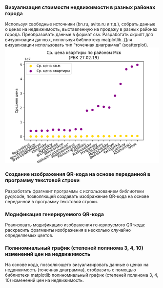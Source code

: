 ### Визуализация стоимости недвижимости в разных районах города 
Используя свободные источники (bn.ru, avito.ru и т.д.), собрать данные о ценах на недвижимость, выставленную на продажу в разных районах города. Преобразовать данные в формат csv. Разработать скрипт для визуализации данных, используя библиотеку matplotlib. Для визуализации использовать тип “точечная диаграмма” (scatterplot).  
![](https://github.com/AnnGoga/sem6-t4-AnnGoga/blob/master/nedvig.png)
### Создание изображения QR-кода на основе переданной в программу текстовой строки  
Разработать фрагмент программы с использованием библиотеки pyqrcode, позволяющей создавать изображение QR-кода на основе переданной в программу текстовой строки.  
### Модификация генерируемого QR-кода  
Реализовать модификацию изображения генерируемого QR-кода: раскрасить фрагменты изображения в несколько случайно определяемых цветов. 
### Полиномиальный график (степеней полинома 3, 4, 10) изменений цен на недвижимость  
На основе кода, позволяющего визуализировать данные о ценах на недвижимость (точечная диаграмма), отобразить с помощью библиотеки matplotlib полиномиальный график (степеней полинома 3, 4, 10) изменений цен на недвижимость.  
